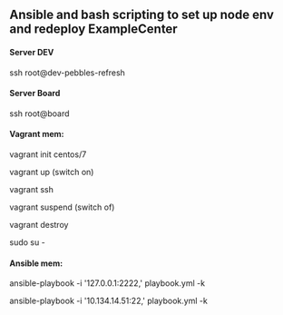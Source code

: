 ## Ansible and bash scripting to set up node env and redeploy ExampleCenter

#### Server DEV
ssh root@dev-pebbles-refresh
#### Server Board
ssh root@board

#### Vagrant mem:
vagrant init centos/7

vagrant up (switch on)

vagrant ssh

vagrant suspend  (switch of)

vagrant destroy

sudo su -
#### Ansible mem:
ansible-playbook -i '127.0.0.1:2222,' playbook.yml -k

ansible-playbook -i '10.134.14.51:22,' playbook.yml -k